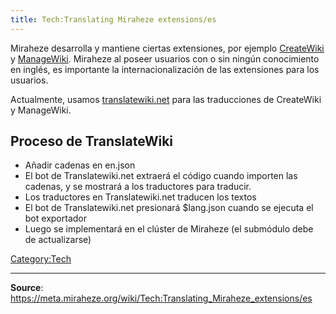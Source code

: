 ```yaml
---
title: Tech:Translating Miraheze extensions/es
---
```



Miraheze desarrolla y mantiene ciertas extensiones, por ejemplo [CreateWiki](https://meta.miraheze.org/wiki/github:miraheze/CreateWiki) y [ManageWiki](https://meta.miraheze.org/wiki/github:miraheze/ManageWiki). Miraheze al poseer usuarios con o sin ningún conocimiento en inglés, es importante la internacionalización de las extensiones para los usuarios.

Actualmente, usamos [translatewiki.net](https://meta.miraheze.org/wiki/translatewiki:) para las traducciones de CreateWiki y ManageWiki.

## Proceso de TranslateWiki 

* Añadir cadenas en en.json
* El bot de Translatewiki.net extraerá el código cuando importen las cadenas, y se mostrará a los traductores para traducir.
* Los traductores en Translatewiki.net traducen los textos
* El bot de Translatewiki.net presionará $lang.json cuando se ejecuta el bot exportador
* Luego se implementará en el clúster de Miraheze (el submódulo debe de actualizarse)

[Category:Tech](https://meta.miraheze.org/wiki/Category:Tech)

----
**Source**: https://meta.miraheze.org/wiki/Tech:Translating_Miraheze_extensions/es